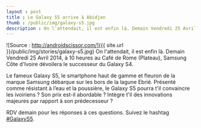 ```yaml
---
layout : post
title : Le Galaxy S5 arrive à Abidjan
thumb : /public/img/galaxy-s5.jpg
description : On l'attendait, il est enfin là. Demain Vendredi 25 Avril 2014, à 10 heures au Café de Rome (Plateau), Samsung Côte d'Ivoire nous présentera le successeur du Galaxy S4.
---
```


![Source : http://androidscissor.com/]({{ site.url }}/public/img/stories/galaxy-s5.jpg)
On l'attendait, il est enfin là. Demain Vendredi 25 Avril 2014, à 10 heures au Café de Rome (Plateau), Samsung Côte d'Ivoire dévoilera le successeur du Galaxy S4.

Le fameux Galaxy S5, le smartphone haut de gamme et fleuron de la marque Samsung débarque sur les bors de la lagune Ebrié. Présenté comme résistant à l’eau et la poussière, le Galaxy S5 pourra t'il convaincre les ivoiriens ? Son prix est-il abordable ? Intègre t'il des innovations majeures par rapport à son prédecesseur ?

RDV demain pour les réponses à ces questions. Suivez le hashtag [#GalaxyS5](https://www.twitter.com/search?q=#GalaxyS5).
